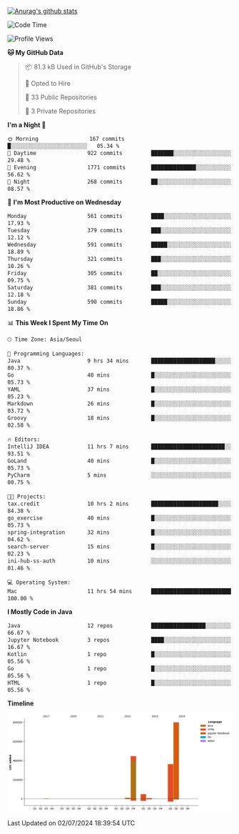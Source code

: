 [![Anurag's github stats](https://github-readme-stats.vercel.app/api?username=hajubal)](https://github.com/anuraghazra/github-readme-stats)

<!--START_SECTION:waka-->
![Code Time](http://img.shields.io/badge/Code%20Time-67%20hrs%2057%20mins-blue)

![Profile Views](http://img.shields.io/badge/Profile%20Views-0-blue)

**🐱 My GitHub Data** 

> 📦 81.3 kB Used in GitHub's Storage 
 > 
> 💼 Opted to Hire
 > 
> 📜 33 Public Repositories 
 > 
> 🔑 3 Private Repositories 
 > 
**I'm a Night 🦉** 

```text
🌞 Morning                167 commits         █░░░░░░░░░░░░░░░░░░░░░░░░   05.34 % 
🌆 Daytime                922 commits         ███████░░░░░░░░░░░░░░░░░░   29.48 % 
🌃 Evening                1771 commits        ██████████████░░░░░░░░░░░   56.62 % 
🌙 Night                  268 commits         ██░░░░░░░░░░░░░░░░░░░░░░░   08.57 % 
```
📅 **I'm Most Productive on Wednesday** 

```text
Monday                   561 commits         ████░░░░░░░░░░░░░░░░░░░░░   17.93 % 
Tuesday                  379 commits         ███░░░░░░░░░░░░░░░░░░░░░░   12.12 % 
Wednesday                591 commits         █████░░░░░░░░░░░░░░░░░░░░   18.89 % 
Thursday                 321 commits         ███░░░░░░░░░░░░░░░░░░░░░░   10.26 % 
Friday                   305 commits         ██░░░░░░░░░░░░░░░░░░░░░░░   09.75 % 
Saturday                 381 commits         ███░░░░░░░░░░░░░░░░░░░░░░   12.18 % 
Sunday                   590 commits         █████░░░░░░░░░░░░░░░░░░░░   18.86 % 
```


📊 **This Week I Spent My Time On** 

```text
🕑︎ Time Zone: Asia/Seoul

💬 Programming Languages: 
Java                     9 hrs 34 mins       ████████████████████░░░░░   80.37 % 
Go                       40 mins             █░░░░░░░░░░░░░░░░░░░░░░░░   05.73 % 
YAML                     37 mins             █░░░░░░░░░░░░░░░░░░░░░░░░   05.23 % 
Markdown                 26 mins             █░░░░░░░░░░░░░░░░░░░░░░░░   03.72 % 
Groovy                   18 mins             █░░░░░░░░░░░░░░░░░░░░░░░░   02.58 % 

🔥 Editors: 
IntelliJ IDEA            11 hrs 7 mins       ███████████████████████░░   93.51 % 
GoLand                   40 mins             █░░░░░░░░░░░░░░░░░░░░░░░░   05.73 % 
PyCharm                  5 mins              ░░░░░░░░░░░░░░░░░░░░░░░░░   00.75 % 

🐱‍💻 Projects: 
tax.credit               10 hrs 2 mins       █████████████████████░░░░   84.38 % 
go_exercise              40 mins             █░░░░░░░░░░░░░░░░░░░░░░░░   05.73 % 
spring-integration       32 mins             █░░░░░░░░░░░░░░░░░░░░░░░░   04.62 % 
search-server            15 mins             █░░░░░░░░░░░░░░░░░░░░░░░░   02.23 % 
ini-hub-ss-auth          10 mins             ░░░░░░░░░░░░░░░░░░░░░░░░░   01.46 % 

💻 Operating System: 
Mac                      11 hrs 54 mins      █████████████████████████   100.00 % 
```

**I Mostly Code in Java** 

```text
Java                     12 repos            █████████████████░░░░░░░░   66.67 % 
Jupyter Notebook         3 repos             ████░░░░░░░░░░░░░░░░░░░░░   16.67 % 
Kotlin                   1 repo              █░░░░░░░░░░░░░░░░░░░░░░░░   05.56 % 
Go                       1 repo              █░░░░░░░░░░░░░░░░░░░░░░░░   05.56 % 
HTML                     1 repo              █░░░░░░░░░░░░░░░░░░░░░░░░   05.56 % 
```



**Timeline**

![Lines of Code chart](https://raw.githubusercontent.com/hajubal/hajubal/main/assets/bar_graph.png)


 Last Updated on 02/07/2024 18:39:54 UTC
<!--END_SECTION:waka-->